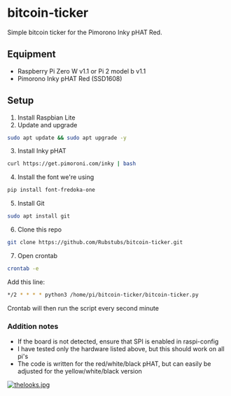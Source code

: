 # bitcoin-ticker
Simple bitcoin ticker for the Pimorono Inky pHAT Red.

## Equipment
* Raspberry Pi Zero W v1.1 or Pi 2 model b v1.1
* Pimorono Inky pHAT Red (SSD1608)

## Setup
1. Install Raspbian Lite
2. Update and upgrade 
```Bash
sudo apt update && sudo apt upgrade -y
```
3. Install Inky pHAT
```Bash
curl https://get.pimoroni.com/inky | bash
```
4. Install the font we're using
```Bash
pip install font-fredoka-one
```
5. Install Git
```Bash 
sudo apt install git
```
6. Clone this repo
```Bash
git clone https://github.com/Rubstubs/bitcoin-ticker.git
```
7. Open crontab
```Bash
crontab -e
```
Add this line:
```Bash
*/2 * * * * python3 /home/pi/bitcoin-ticker/bitcoin-ticker.py
```
Crontab will then run the script every second minute

### Addition notes
* If the board is not detected, ensure that SPI is enabled in raspi-config
* I have tested only the hardware listed above, but this should work on all pi's
* The code is written for the red/white/black pHAT, but can easily be adjusted for the yellow/white/black version

[![thelooks.jpg](https://i.postimg.cc/MHdPKh8M/thelooks.jpg)](https://postimg.cc/8ffBZXcN)
